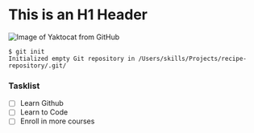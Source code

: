# This is an H1 Header 
![Image of Yaktocat from GitHub](https://octodex.github.com/images/yaktocat.png)
```
$ git init
Initialized empty Git repository in /Users/skills/Projects/recipe-repository/.git/
```
### Tasklist 
- [ ] Learn Github
- [ ] Learn to Code
- [ ] Enroll in more courses
